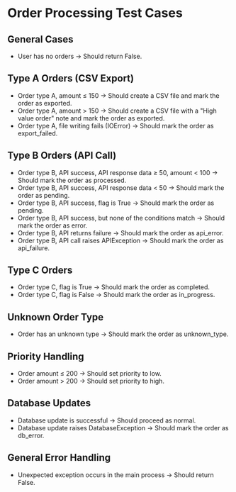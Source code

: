 # Order Processing Test Cases

## General Cases
- User has no orders → Should return False.

## Type A Orders (CSV Export)
- Order type A, amount ≤ 150 → Should create a CSV file and mark the order as exported.
- Order type A, amount > 150 → Should create a CSV file with a "High value order" note and mark the order as exported.
- Order type A, file writing fails (IOError) → Should mark the order as export_failed.

## Type B Orders (API Call)
- Order type B, API success, API response data ≥ 50, amount < 100 → Should mark the order as processed.
- Order type B, API success, API response data < 50 → Should mark the order as pending.
- Order type B, API success, flag is True → Should mark the order as pending.
- Order type B, API success, but none of the conditions match → Should mark the order as error.
- Order type B, API returns failure → Should mark the order as api_error.
- Order type B, API call raises APIException → Should mark the order as api_failure.

## Type C Orders
- Order type C, flag is True → Should mark the order as completed.
- Order type C, flag is False → Should mark the order as in_progress.

## Unknown Order Type
- Order has an unknown type → Should mark the order as unknown_type.

## Priority Handling
- Order amount ≤ 200 → Should set priority to low.
- Order amount > 200 → Should set priority to high.

## Database Updates
- Database update is successful → Should proceed as normal.
- Database update raises DatabaseException → Should mark the order as db_error.

## General Error Handling
- Unexpected exception occurs in the main process → Should return False.